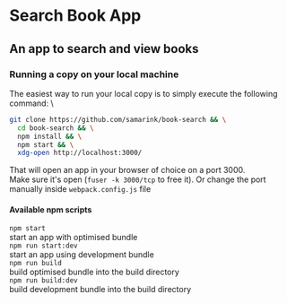 # Search Book App

## An app to search and view books

### Running a copy on your local machine

The easiest way to run your local copy is to simply execute the following command: \

```bash
git clone https://github.com/samarink/book-search && \
  cd book-search && \
  npm install && \
  npm start && \
  xdg-open http://localhost:3000/
```

That will open an app in your browser of choice on a port 3000. \
Make sure it's open (`fuser -k 3000/tcp` to free it). Or change the port manually inside `webpack.config.js` file

#### Available npm scripts

`npm start` \
 start an app with optimised bundle \
`npm run start:dev` \
 start an app using development bundle \
`npm run build` \
 build optimised bundle into the build directory \
`npm run build:dev` \
 build development bundle into the build directory
